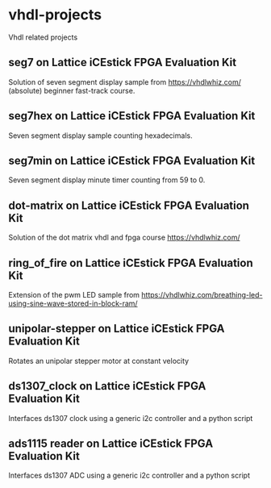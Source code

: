 # vhdl-projects
Vhdl related projects

## seg7 on Lattice iCEstick FPGA Evaluation Kit
Solution of seven segment display sample from 
https://vhdlwhiz.com/ 
(absolute) beginner fast-track course.

## seg7hex on Lattice iCEstick FPGA Evaluation Kit
Seven segment display sample counting hexadecimals.

## seg7min on Lattice iCEstick FPGA Evaluation Kit
Seven segment display minute timer counting from 59 to 0.

## dot-matrix on Lattice iCEstick FPGA Evaluation Kit
Solution of the dot matrix vhdl and fpga course 
https://vhdlwhiz.com/ 

## ring_of_fire on Lattice iCEstick FPGA Evaluation Kit
Extension of the pwm LED sample from 
https://vhdlwhiz.com/breathing-led-using-sine-wave-stored-in-block-ram/

## unipolar-stepper on Lattice iCEstick FPGA Evaluation Kit
Rotates an unipolar stepper motor at constant velocity

## ds1307_clock on Lattice iCEstick FPGA Evaluation Kit
Interfaces ds1307 clock using a generic i2c controller and a python script

## ads1115 reader on Lattice iCEstick FPGA Evaluation Kit
Interfaces ds1307 ADC using a generic i2c controller and a python script
